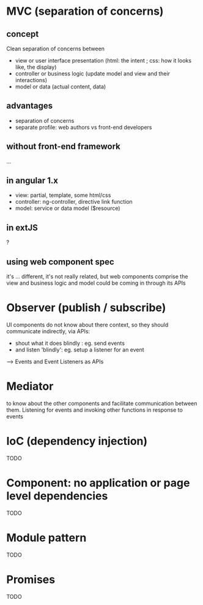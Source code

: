 # MVC (separation of concerns)

## concept

Clean separation of concerns between

* view or user interface presentation (html: the intent ; css: how it looks like, the display)
* controller or business logic (update model and view and their interactions)
* model or data (actual content, data)

## advantages

* separation of concerns
* separate profile: web authors vs front-end developers

## without front-end framework
...

## in angular 1.x

* view: partial, template, some html/css
* controller: ng-controller, directive link function
* model: service or data model ($resource)

## in extJS
?

## using web component spec

it's ... different, it's not really related, but web components comprise the view and business logic and model could be coming in through its APIs


# Observer (publish / subscribe)

UI components do not know about there context, so they should communicate indirectly, via APIs:
- shout what it does blindly : eg. send events
- and listen 'blindly': eg. setup a listener for an event

--> Events and Event Listeners as APIs

# Mediator

to know about the other components and facilitate communication between them. Listening for events and invoking other functions in response to events

# IoC (dependency injection)

TODO

# Component: no application or page level dependencies

TODO

# Module pattern

TODO

# Promises

TODO
